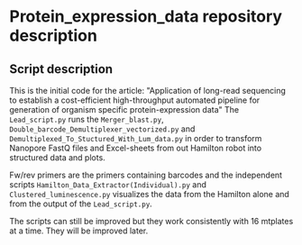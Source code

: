 # Protein_expression_data repository description
## Script description 
This is the initial code for the article: "Application of long-read sequencing to establish a cost-efficient high-throughput automated pipeline for generation of organism specific protein-expression data" 
The ```Lead_script.py``` runs the ```Merger_blast.py```, ```Double_barcode_Demultiplexer_vectorized.py``` and ```Demultiplexed_To_Stuctured_With_Lum_data.py``` in order to transform Nanopore FastQ files and Excel-sheets from out Hamilton robot into structured data and plots. 

Fw/rev primers are the primers containing barcodes and the independent scripts ```Hamilton_Data_Extractor(Individual).py``` and ```Clustered_luminescence.py``` visualizes  the data from the Hamilton alone and from the output of the ```Lead_script.py```. 

The scripts can still be improved but they work consistently with 16 mtplates at a time. They will be improved later.
